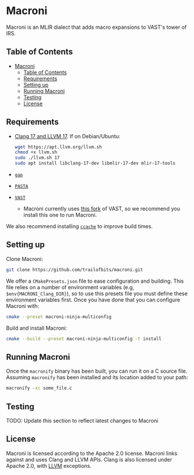 # Macroni

Macroni is an MLIR dialect that adds macro expansions to VAST's tower of IRS.

## Table of Contents

- [Macroni](#macroni)
  - [Table of Contents](#table-of-contents)
  - [Requirements](#requirements)
  - [Setting up](#setting-up)
  - [Running Macroni](#running-macroni)
  - [Testing](#testing)
  - [License](#license)

## Requirements

- [Clang 17 and LLVM 17](https://apt.llvm.org/). If on Debian/Ubuntu:

  ```bash
  wget https://apt.llvm.org/llvm.sh
  chmod +x llvm.sh
  sudo ./llvm.sh 17
  sudo apt install libclang-17-dev libmlir-17-dev mlir-17-tools
  ```

- [`gap`](https://github.com/lifting-bits/gap)
- [`PASTA`](https://github.com/trailofbits/pasta/)
- [`VAST`](https://github.com/trailofbits/vast)
  - Macroni currently uses [this
    fork](https://github.com/trailofbits/vast/tree/mx_codegen) of VAST, so we
    recommend you install this one to run Macroni.

We also recommend installing [`ccache`](https://ccache.dev/) to improve build times.

## Setting up

Clone Macroni:

```bash
git clone https://github.com/trailofbits/macroni.git
```

We offer a `CMakePresets.json` file to ease configuration and building. This
file relies on a number of environment variables (e.g,
`$env{MACRONI_Clang_DIR}`), so to use this presets file you must define these
environment variables first. Once you have done that you can configure Macroni
with:

```bash
cmake --preset macroni-ninja-multiconfig
```

Build and install Macroni:

```bash
cmake --build --preset macroni-ninja-multiconfig -t install
```

## Running Macroni

Once the `macronify` binary has been built, you can run it on a C source file.
Assuming `macronify` has been installed and its location added to your path:

```bash
macronify -xc some_file.c
```

## Testing

TODO: Update this section to reflect latest changes to Macroni

## License

Macroni is licensed according to the Apache 2.0 license. Macroni links against
and uses Clang and LLVM APIs. Clang is also licensed under Apache 2.0, with
[LLVM](https://github.com/llvm/llvm-project/blob/main/clang/LICENSE.TXT)
exceptions.
